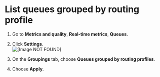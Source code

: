 # List queues grouped by routing profile<a name="queues-by-routing-profile"></a>

1. Go to **Metrics and quality**, **Real\-time metrics**, **Queues**\.

1. Click **Settings**\.  
![\[Image NOT FOUND\]](http://docs.aws.amazon.com/connect/latest/adminguide/images/rtm-settings.png)

1. On the **Groupings** tab, choose **Queues grouped by routing profiles**\.

1. Choose **Apply**\.